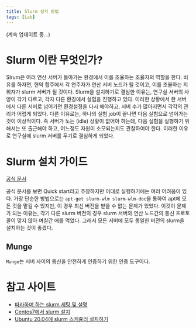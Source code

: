 ```yaml
---
title: Slurm 설치 방법
tags: [Lab] 
---
```


(계속 업데이트 중...)

# Slurm 이란 무엇인가?

Slrum은 여러 연산 서버가 돌아가는 환경에서 이를 조율하는 조율자의 역할을 한다.
비유를 하자면, 현악 합주에서 각 연주자가 연산 서버 노드가 될 것이고, 이를 조율하는 지휘자가 slurm 서버가 될 것이다.
Slurm을 설치하기로 결심한 이유는, 연구실 서버의 사양이 각기 다르고, 각자 다른 환경에서 실험을 진행하고 있다.
이러한 상황에서 한 서버에서 다른 서버로 넘어가면 환경설정을 다시 해야하고, 서버 수가 많아지면서 각각의 관리가 어렵게 되었다.
다른 이유로는, 하나의 실험 job이 끝나면 다음 실험으로 넘어가는 것이 이상적이다.
즉 서버가 노는 (idle) 상황이 없어야 하는데, 다음 실험을 실행하기 위해서는 또 출근해야 하고, 어느정도 자원이 소모되는지도 관찰하여야 한다.
이러한 이유로 연구실에 slurm 서버를 두기로 결심하게 되었다.

# Slurm 설치 가이드

[공식 문서](https://slurm.schedmd.com/quickstart_admin.html)

공식 문서를 보면 Quick start라고 주장하지만 이대로 실행하기에는 여러 어려움이 있다.
가장 단순한 방법으로는 `apt-get slurm-wlm slurm-wlm-doc`을 통하여 apt에 모든 것을 맡길 수 있지만, 이 경우 최신 버전을 받을 수 없는 문제가 있었다.
이것이 문제가 되는 이유는, 각기 다른 slurm 버전의 경우 slurm 서버와 연산 노드간의 통신 프로토콜이 맞지 않아 며칠간 애를 먹었다.
그래서 모든 서버에 모두 동일한 버전의 slurm을 설치하는 것이 좋겠다.

## Munge

`Munge`는 서버 사이의 통신을 안전하게 인증하기 위한 인증 도구이다.

# 참고 사이트

- [따라하며 하는 slurm 세팅 및 설명](https://ai4nlp.tistory.com/25)
- [Centos7에서 slurm 설치](https://wonwooddo.tistory.com/35)
- [Ubuntu 20.04에 slurm 스케쥴러 설치하기](http://luxnox.iptime.org/blog/ubuntu-20-4-%EC%97%90-slurm-%EC%8A%A4%EC%BC%80%EC%A4%84%EB%9F%AC-%EC%84%A4%EC%B9%98%ED%95%98%EA%B8%B0/)